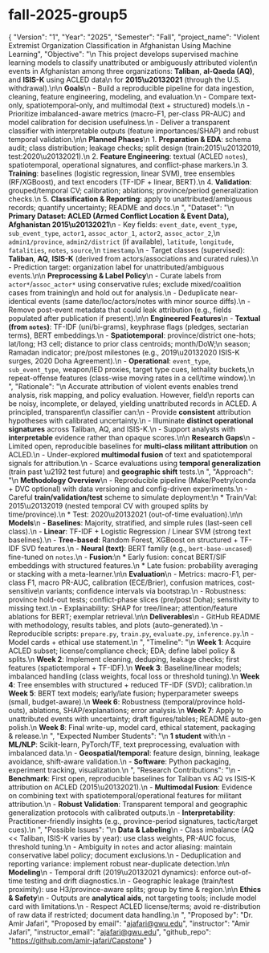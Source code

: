# fall-2025-group5
{
  "Version": "1",
  "Year": "2025",
  "Semester": "Fall",
  "project_name": "Violent Extremist Organization Classification in Afghanistan Using Machine Learning",
  "Objective": "\n            This project develops supervised machine learning models to classify unattributed or ambiguously attributed violent\n            events in Afghanistan among three organizations: **Taliban**, **al-Qaeda (AQ)**, and **ISIS-K** using ACLED data\n            for **2015\u20132021** (through the U.S. withdrawal).\n\n            **Goals**\n            - Build a reproducible pipeline for data ingestion, cleaning, feature engineering, modeling, and evaluation.\n            - Compare text-only, spatiotemporal-only, and multimodal (text + structured) models.\n            - Prioritize imbalanced-aware metrics (macro-F1, per-class PR-AUC) and model calibration for decision usefulness.\n            - Deliver a transparent classifier with interpretable outputs (feature importances/SHAP) and robust temporal validation.\n\n            **Planned Phases**\n            1. **Preparation & EDA**: schema audit; class distribution; leakage checks; split design (train:2015\u20132019, test:2020\u20132021).\n            2. **Feature Engineering**: textual (ACLED `notes`), spatiotemporal, operational signatures, and conflict-phase markers.\n            3. **Training**: baselines (logistic regression, linear SVM), tree ensembles (RF/XGBoost), and text encoders (TF-IDF + linear, BERT).\n            4. **Validation**: grouped/temporal CV; calibration; ablations; province/period generalization checks.\n            5. **Classification & Reporting**: apply to unattributed/ambiguous records; quantify uncertainty; README and docs.\n            ",
  "Dataset": "\n            **Primary Dataset: ACLED (Armed Conflict Location & Event Data), Afghanistan 2015\u20132021**\n            - Key fields: `event_date`, `event_type`, `sub_event_type`, `actor1`, `assoc_actor_1`, `actor2`, `assoc_actor_2`,\n              `admin1/province`, `admin2/district` (if available), `latitude`, `longitude`, `fatalities`, `notes`, `source`,\n              `timestamp`.\n            - Target classes (supervised): **Taliban**, **AQ**, **ISIS-K** (derived from actors/associations and curated rules).\n            - Prediction target: organization label for unattributed/ambiguous events.\n\n            **Preprocessing & Label Policy**\n            - Curate labels from `actor*`/`assoc_actor*` using conservative rules; exclude mixed/coalition cases from training\n              and hold out for analysis.\n            - Deduplicate near-identical events (same date/loc/actors/notes with minor source diffs).\n            - Remove post-event metadata that could leak attribution (e.g., fields populated after publication if present).\n\n            **Engineered Features**\n            - **Textual (from `notes`)**: TF-IDF (uni/bi-grams), keyphrase flags (pledges, sectarian terms), BERT embeddings.\n            - **Spatiotemporal**: province/district one-hots; lat/long; H3 cell; distance to prior class centroids; month/DoW;\n              season; Ramadan indicator; pre/post milestones (e.g., 2019\u20132020 ISIS-K surges, 2020 Doha Agreement).\n            - **Operational**: `event_type`, `sub_event_type`, weapon/IED proxies, target type cues, lethality buckets,\n              repeat-offense features (class-wise moving rates in a cell/time window).\n            ",
  "Rationale": "\n            Accurate attribution of violent events enables trend analysis, risk mapping, and policy evaluation. However, field\n            reports can be noisy, incomplete, or delayed, yielding unattributed records in ACLED. A principled, transparent\n            classifier can:\n            - Provide **consistent** attribution hypotheses with calibrated uncertainty.\n            - Illuminate **distinct operational signatures** across Taliban, AQ, and ISIS-K.\n            - Support analysts with **interpretable** evidence rather than opaque scores.\n\n            **Research Gaps**\n            - Limited open, reproducible baselines for **multi-class militant attribution** on ACLED.\n            - Under-explored **multimodal fusion** of text and spatiotemporal signals for attribution.\n            - Scarce evaluations using **temporal generalization** (train past \u2192 test future) and **geographic shift** tests.\n            ",
  "Approach": "\n            **Methodology Overview**\n            - Reproducible pipeline (Make/Poetry/conda + DVC optional) with data versioning and config-driven experiments.\n            - Careful **train/validation/test** scheme to simulate deployment:\n              * Train/Val: 2015\u20132019 (nested temporal CV with grouped splits by time/province).\n              * Test: 2020\u20132021 (out-of-time evaluation).\n\n            **Models**\n            - **Baselines**: Majority, stratified, and simple rules (last-seen cell class).\n            - **Linear**: TF-IDF + Logistic Regression / Linear SVM (strong text baselines).\n            - **Tree-based**: Random Forest, XGBoost on structured + TF-IDF SVD features.\n            - **Neural (text)**: BERT family (e.g., `bert-base-uncased`) fine-tuned on `notes`.\n            - **Fusion**:\n              * Early fusion: concat BERT/SIF embeddings with structured features.\n              * Late fusion: probability averaging or stacking with a meta-learner.\n\n            **Evaluation**\n            - Metrics: macro-F1, per-class F1, macro PR-AUC, calibration (ECE/Brier), confusion matrices, cost-sensitive\n              variants; confidence intervals via bootstrap.\n            - Robustness: province hold-out tests; conflict-phase slices (pre/post Doha); sensitivity to missing text.\n            - Explainability: SHAP for tree/linear; attention/feature ablations for BERT; exemplar retrieval.\n\n            **Deliverables**\n            - GitHub README with methodology, results tables, and plots (auto-generated).\n            - Reproducible scripts: `prepare.py`, `train.py`, `evaluate.py`, `inference.py`.\n            - Model cards + ethical use statement.\n            ",
  "Timeline": "\n            **Week 1**: Acquire ACLED subset; license/compliance check; EDA; define label policy & splits.\n            **Week 2**: Implement cleaning, deduping, leakage checks; first features (spatiotemporal + TF-IDF).\n            **Week 3**: Baseline/linear models; imbalanced handling (class weights, focal loss or threshold tuning).\n            **Week 4**: Tree ensembles with structured + reduced TF-IDF (SVD); calibration.\n            **Week 5**: BERT text models; early/late fusion; hyperparameter sweeps (small, budget-aware).\n            **Week 6**: Robustness (temporal/province hold-outs), ablations, SHAP/explanations; error analysis.\n            **Week 7**: Apply to unattributed events with uncertainty; draft figures/tables; README auto-gen polish.\n            **Week 8**: Final write-up, model card, ethical statement, packaging & release.\n            ",
  "Expected Number Students": "\n            **1 student** with:\n            - **ML/NLP**: Scikit-learn, PyTorch/TF, text preprocessing, evaluation with imbalanced data.\n            - **Geospatial/temporal**: feature design, binning, leakage avoidance, shift-aware validation.\n            - **Software**: Python packaging, experiment tracking, visualization.\n            ",
  "Research Contributions": "\n            - **Benchmark**: First open, reproducible baselines for Taliban vs AQ vs ISIS-K attribution on ACLED (2015\u20132021).\n            - **Multimodal Fusion**: Evidence on combining text with spatiotemporal/operational features for militant attribution.\n            - **Robust Validation**: Transparent temporal and geographic generalization protocols with calibrated outputs.\n            - **Interpretability**: Practitioner-friendly insights (e.g., province-period signatures, tactic/target cues).\n            ",
  "Possible Issues": "\n            **Data & Labeling**\n            - Class imbalance (AQ << Taliban, ISIS-K varies by year): use class weights, PR-AUC focus, threshold tuning.\n            - Ambiguity in `notes` and actor aliasing: maintain conservative label policy; document exclusions.\n            - Deduplication and reporting variance: implement robust near-duplicate detection.\n\n            **Modeling**\n            - Temporal drift (2019\u20132021 dynamics): enforce out-of-time testing and drift diagnostics.\n            - Geographic leakage (train/test proximity): use H3/province-aware splits; group by time & region.\n\n            **Ethics & Safety**\n            - Outputs are **analytical aids**, not targeting tools; include model card with limitations.\n            - Respect ACLED license/terms; avoid re-distribution of raw data if restricted; document data handling.\n            ",
  "Proposed by": "Dr. Amir Jafari",
  "Proposed by email": "ajafari@gwu.edu",
  "instructor": "Amir Jafari",
  "instructor_email": "ajafari@gwu.edu",
  "github_repo": "https://github.com/amir-jafari/Capstone"
}
